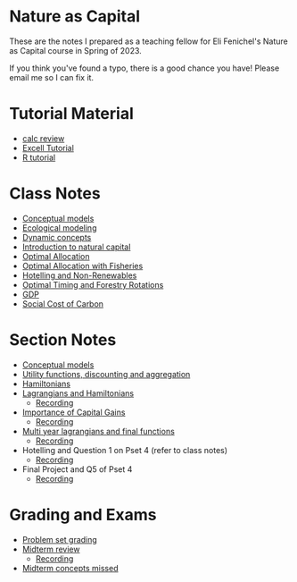 # Nature as Capital 
These are the notes I prepared as a teaching fellow for Eli Fenichel's Nature as Capital course in Spring of 2023. 

If you think you've found a typo, there is a good chance you have! Please email me so I can fix it.


# Tutorial Material 

- [calc review](section_notes/1_review/1_calc_review.pdf)
- [Excell Tutorial](section_notes/1_review/2_Excell_tutorial/excel_review.pdf)
- [R tutorial](section_notes/1_review/3_r_tutorial/r_tutorial.pdf)

# Class Notes

- [Conceptual models](class_notes/1_conceptual_models/1_conceptual_models.pdf)
- [Ecological modeling](<class_notes/2_ecological modeling/2_ecological modeling.pdf>)
- [Dynamic concepts](<class_notes/3_dynamic concepts/3_dynamic concepts.pdf>)
- [Introduction to natural capital](<class_notes/4_Natural Capital/4_Natural Capital.pdf>)
- [Optimal Allocation](<class_notes/5_optimal_allocation/5_optimal_allocation.pdf>)
- [Optimal Allocation with Fisheries](<class_notes/6_fisheries/6_fisheries.pdf>)
- [Hotelling and Non-Renewables](<class_notes/7_hotelling/7_hotelling.pdf>)
- [Optimal Timing and Forestry Rotations](<class_notes/9_optimal_timing/9_optimal_timing.pdf>)
- [GDP](<class_notes/8_GDP/8_GDP.pdf>)
- [Social Cost of Carbon](<class_notes/10_social_cost_of_carbon/10_SCC.pdf>)

# Section Notes

- [Conceptual models](<section_notes/1_review/4.1 conceptual models.pptx>)
- [Utility functions, discounting and aggregation](<section_notes/2_aggregating_utility/2_aggregating_utility.pdf>)
- [Hamiltonians](<section_notes/3_hamiltonians/3_hamiltonians.pdf>)
- [Lagrangians and Hamiltonians](<section_notes/4_hamil_vs_lagrang/4_hamil_vs_lagrang.pdf>)
  - [Recording](https://yale.zoom.us/rec/share/VEHZZ5qy3huQjhQKeQYbq7fj496RMfG8MgeN4uJahfoBgre19qSCSG3NVjCTzvuB.yisKNOuWcOTnq6KU?startTime=1677537366000) 
- [Importance of Capital Gains](section_notes/5_capital_gains/5_capital_gains.pdf)
  - [Recording](https://yale.zoom.us/rec/share/KpKvfWCvbS_L_kBzYr22xOKvGGtr8wG8wIMDVfYIZAoM4zjf4TSJsiLBi0ZS5Vz8.hQ7Mgkv_XSigitnf?startTime=1678142058000)
- [Multi year lagrangians and final functions](<section_notes/7_multi year lagrangian and final function/7_multi year lagrangian and final function.pdf>)
  - [Recording](https://yale.zoom.us/rec/share/gUvT6Ae5Idu-hslKRkjs-xo4eR4B0aydWmnmYP3jDiPylMwosnA_vbjbEdbqUEre.y10_x3dHRB_iLHBE?startTime=1680557872000)
- Hotelling and Question 1 on Pset 4 (refer to class notes)
  - [Recording](https://yale.zoom.us/rec/share/lp2oohf95pRQgjNeFC_EXsALpfIMlbcdTXwRN-g7TQ88kD2EzUKfkuW-sBUpcuCW.IpXXqOAMSg_9fAcY?startTime=1681162651000)
- Final Project and Q5 of Pset 4
  - [Recording](<https://yale.zoom.us/rec/play/pMT4VGjXD5FAROb45uCjpaM4gNRxCB_OtwxsSLXh9tJM9PvjUcQ4uVU4g8VmSghmhbqmUuxJooVBzrdu.20N_4VMEVt8Kh3ai?autoplay=true&startTime=1681767574000>)


# Grading and Exams 
- [Problem set grading](<section_notes/0_pset_grading/0_pset_grading.pdf>)
- [Midterm review](<section_notes/6_midterm_review/6_midterm_review.pdf>)
  - [Recording](https://yale.zoom.us/rec/share/wuVOAg56_Xqua4gBPzSGs9NLKSN_pDYUgJZRF-WnbTj9lYteDBWcT7RdvmoFKNWG.tGtRqjQ5lZ5_GG6B?startTime=1679953078000) 
- [Midterm concepts missed](<section_notes/6_midterm_review/select_midterm_answers.pdf>)
